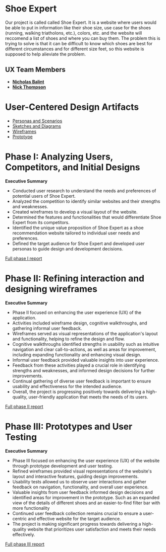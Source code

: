 # Shoe Expert

Our project is called called Shoe Expert. It is a website where users would be able to put in information like their shoe size, use case for the shoes (running, walking triatholons, etc.), colors, etc. and the website will reccomend a list of shoes and where you can buy them. The problem this is trying to solve is that it can be difficult to know which shoes are best for different circumstances and for different size feet, so this website is supposed to help alieviate the problem.

## UX Team Members

* **[Nicholas Balint](https://usabilityengineering.github.io/ux-portfolio-NickBalint/)**  
* **[Nick Thompson](https://usabilityengineering.github.io/ux-portfolio-SupremeFonzie/)**  

# User-Centered Design Artifacts
 

* [Personas and Scenarios](personas/)
* [Sketches and Diagrams](sketches/)
* [Wireframes](wireframes/)
* [Prototype](Prototype/) 

# Phase I: Analyzing Users, Competitors, and Initial Designs

**Executive Summary**

- Conducted user research to understand the needs and preferences of potential users of Shoe Expert.  
- Analyzed the competition to identify similar websites and their strengths and weaknesses.  
- Created wireframes to develop a visual layout of the website.  
- Determined the features and functionalities that would differentiate Shoe Expert from its competitors.  
- Identified the unique value proposition of Shoe Expert as a shoe recommendation website tailored to individual user needs and preferences.  
- Defined the target audience for Shoe Expert and developed user personas to guide design and development decisions. 

[Full phase I report](phaseI/)

# Phase II: Refining interaction and designing wireframes

**Executive Summary**

- Phase II focused on enhancing the user experience (UX) of the application.  
- Activities included wireframe design, cognitive walkthroughs, and gathering informal user feedback.  
- Wireframes served as visual representations of the application's layout and functionality, helping to refine the design and flow.  
- Cognitive walkthroughs identified strengths in usability such as intuitive navigation and clear call-to-actions, as well as areas for improvement, including expanding functionality and enhancing visual design.  
- Informal user feedback provided valuable insights into user experience.  
- Feedback from these activities played a crucial role in identifying strengths and weaknesses, and informed design decisions for further improvements.  
- Continual gathering of diverse user feedback is important to ensure usability and effectiveness for the intended audience.  
- Overall, the project is progressing positively towards delivering a high-quality, user-friendly application that meets the needs of its users.  

[Full phase II report](phaseII/)

# Phase III: Prototypes and User Testing

**Executive Summary**

- Phase III focused on enhancing the user experience (UX) of the website through prototype development and user testing.
- Refined wireframes provided visual representations of the website's layout and interactive features, guiding design improvements.
- Usability tests allowed us to observe user interactions and gather feedback on navigation, functionality, and overall user experience.
- Valuable insights from user feedback informed design decisions and identified areas for improvement in the prototype. Such as an expanded view of the details of different shoes and an easier-to-find filter bar with more functionality
- Continued user feedback collection remains crucial to ensure a user-centric and effective website for the target audience.
- The project is making significant progress towards delivering a high-quality website that prioritizes user satisfaction and meets their needs effectively.


[Full phase III report](phaseIII/)

